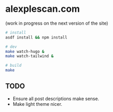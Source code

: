 # alexplescan.com

(work in progress on the next version of the site)

```bash
# install
asdf install && npm install

# dev
make watch-hugo &
make watch-tailwind &

# build
make
```

## TODO

- Ensure all post descriptions make sense.
- Make light theme nicer.
